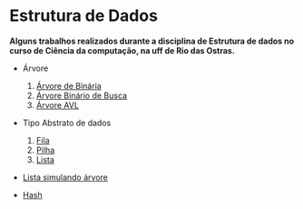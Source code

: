 ﻿# __Estrutura de Dados__

__Alguns trabalhos realizados durante a disciplina de Estrutura de dados no curso de Ciência da computação, na uff
de Rio das Ostras.__

- Árvore
  1. [Árvore de Binária](#https://github.com/MasterPug/Faculdade/tree/master/ED/Arvore_B)
  2. [Árvore Binário de Busca](#https://github.com/MasterPug/Faculdade/tree/master/ED/Arvore_BB)
  3. [Árvore AVL](#https://github.com/MasterPug/Faculdade/tree/master/ED/Arvore_AVL)
  
- Tipo Abstrato de dados
  1. [Fila](#https://github.com/MasterPug/Faculdade/tree/master/ED/TAD_Fila)
  2. [Pilha](#https://github.com/MasterPug/Faculdade/tree/master/ED/TAD_Pilha)
  3. [Lista](#https://github.com/MasterPug/Faculdade/tree/master/ED/TAD_lista)

- [Lista simulando árvore](#https://github.com/MasterPug/Faculdade/tree/master/ED/Simula%C3%A7%C3%A3o_Arvore_Lista)
- [Hash](#https://github.com/MasterPug/Faculdade/tree/master/ED/Hash)
  
